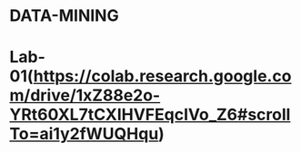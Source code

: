 # DATA-MINING
# Lab-01(https://colab.research.google.com/drive/1xZ88e2o-YRt60XL7tCXIHVFEqcIVo_Z6#scrollTo=ai1y2fWUQHqu)
